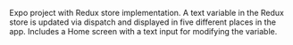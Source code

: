 Expo project with Redux store implementation. A text variable in the Redux store is updated via dispatch and displayed in five different places in the app. Includes a Home screen with a text input for modifying the variable.
